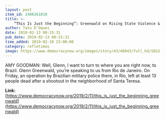 ```yaml
---
layout: post
item_id: 2486361818
title: >-
    “This Is Just the Beginning”: Greenwald on Rising State Violence & Homophobia in Bolsonaro’s Brazil
author: Tatu D'Oquei
date: 2019-02-13 00:15:31
pub_date: 2019-02-13 00:15:31
time_added: 2019-02-10 23:00:00
category: refletimos
image: https://www.democracynow.org/images/story/43/46043/full_hd/SEG3-Bolsonaro.jpg
---
```


AMY GOODMAN: Well, Glenn, I want to turn to where you are right now, to Brazil. Glenn Greenwald, you’re speaking to us from Rio de Janeiro. On Friday, an operation by Brazilian military police there, in Rio, left at least 13 people dead after a shootout in the neighborhood of Santa Teresa.

**Link:** [https://www.democracynow.org/2019/2/11/this_is_just_the_beginning_greenwald](https://www.democracynow.org/2019/2/11/this_is_just_the_beginning_greenwald)

